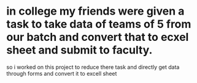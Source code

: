# in college my friends were given a task to take data of teams of 5 from our batch and convert that to ecxel sheet and submit to faculty.
so i worked on this project to reduce there task and directly get data through forms and convert it to excell sheet
